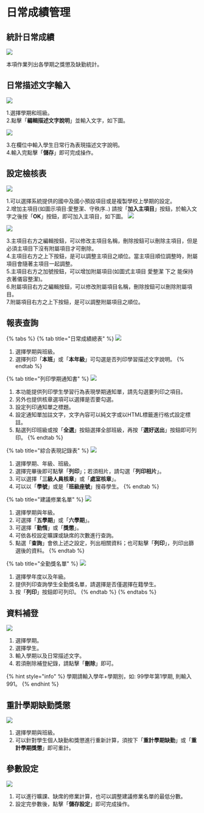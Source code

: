 # 日常成績管理

## 統計日常成績

![](../.gitbook/assets/statistics_daily_performance.png)

本項作業列出各學期之獎懲及缺勤統計。

## 日常描述文字輸入

![](../.gitbook/assets/daily_descriptive_text_input.png)

1.選擇學期和班級。  
2.點擊「**編輯描述文字說明**」並輸入文字，如下圖。

![](../.gitbook/assets/daily_descriptive_text_input2.png)

3.在欄位中輸入學生日常行為表現描述文字說明。  
4.輸入完點擊「**儲存**」即可完成操作。

## 設定檢核表

![](../.gitbook/assets/set_check-list.png)

1.可以選擇系統提供的國中及國小預設項目或是複製學校上學期的設定。  
2.增加主項目\(如圖示項目:愛整潔、守秩序..\) 請按「**加入主項目**」按鈕，於輸入文字之後按「**OK**」按鈕，即可加入主項目，如下圖。 ![](../.gitbook/assets/set_check-list3.png) 

![](../.gitbook/assets/set_check-list2.png)

3.主項目右方之編輯按鈕，可以修改主項目名稱，刪除按鈕可以刪除主項目，但是必須主項目下沒有附屬項目才可刪除。  
4.主項目右方之上下按鈕，是可以調整主項目之順位。當主項目順位調整時，附屬項目會隨著主項目一起調整。  
5.主項目右方之加號按鈕，可以增加附屬項目\(如圖式主項目 愛整潔 下之 能保持衣著儀容整潔\)。  
6.附屬項目右方之編輯按鈕，可以修改附屬項目名稱，刪除按鈕可以刪除附屬項目。  
7.附屬項目右方之上下按鈕，是可以調整附屬項目之順位。

## 報表查詢

{% tabs %}
{% tab title="日常成績總表" %}
![](../.gitbook/assets/report-search_daily_performance_summary.png)

1. 選擇學期與班級。
2. 選擇列印「**本班**」或「**本年級**」可勾選是否列印學習描述文字說明。
{% endtab %}

{% tab title="列印學期通知書" %}
![](../.gitbook/assets/report-search_print_semester_notice%20%281%29.png)

1. 本功能提供列印學生學習行為表現學期通知單，請先勾選要列印之項目。
2. 另外也提供核章選項可以選擇是否要勾選。
3. 設定列印通知單之標題。
4. 設定通知單加註文字，文字內容可以純文字或以HTML標籤進行格式設定標註。
5. 點選列印班級或按「**全選**」按鈕選擇全部班級，再按「**選好送出**」按鈕即可列印。
{% endtab %}

{% tab title="綜合表現記錄表" %}
![](../.gitbook/assets/report-search_comprehensive_performance_record.png)

1. 選擇學期、年級、班級。
2. 選擇完畢後即可點擊「**列印**」；若須相片，請勾選「**列印相片**」。
3. 可以選擇「**三級人員核章**」或「**處室核章**」。
4. 可以以「**學號**」或是「**班級座號**」搜尋學生。
{% endtab %}

{% tab title="建議修業名單" %}
![](../.gitbook/assets/report-search_suggest_study_list.png)

1. 選擇學期與年級。
2. 可選擇「**五學期**」或「**六學期**」。
3. 可選擇「**勤惰**」或「**獎懲**」。
4. 可依各校設定曠課或缺席的次數進行查詢。
5. 點選「**查詢**」會依上述之設定，列出相關資料；也可點擊「**列印**」，列印出篩選後的資料。
{% endtab %}

{% tab title="全勤獎名單" %}
![](../.gitbook/assets/report-search_perfect_attendance_award.png)

1. 選擇學年度以及年級。
2. 提供列印查詢學生全勤獎名單，請選擇是否僅選擇在籍學生。
3. 按「**列印**」按鈕即可列印。
{% endtab %}
{% endtabs %}

## 資料補登

![](../.gitbook/assets/transfer_stud_data_make-up%20%281%29.png)

1. 選擇學期。
2. 選擇學生。
3. 輸入學期以及日常描述文字。
4. 若須刪除補登紀錄，請點擊「**刪除**」即可。

{% hint style="info" %}
學期請輸入學年+學期別，如: 99學年第1學期, 則輸入 991。
{% endhint %}

## 重計學期缺勤獎懲

![](../.gitbook/assets/recalculate_semester_absence_rewards-and-punishment.png)

1. 選擇學期與班級。
2. 可以針對學生個人缺勤和獎懲進行重新計算，須按下「**重計學期缺勤**」或「**重計學期獎懲**」即可重計。

## 參數設定

![](../.gitbook/assets/parameter_setting.png)

1. 可以進行曠課、缺席的修業計算，也可以調整建議修業名單的最低分數。
2. 設定完參數後，點擊「**儲存設定**」即可完成操作。

